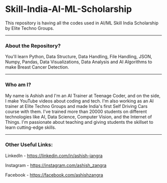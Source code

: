 # Skill-India-AI-ML-Scholarship
This repository is having all the codes used in AI/ML Skill India Scholarship by Elite Techno Groups.

-----
### About the Repository?

You'll learn Python, Data Structure, Data Handling, File Handling, JSON, Numpy, Pandas, Data Visualizations, Data Analysis and AI Algorithms to make Breast Cancer Detection.

-----

### Who am I?

My name is Ashish and I'm an AI Trainer at Teenage Coder, and on the side, I make YouTube videos about coding and tech. I'm also working as an AI trainer at Elite Techno Groups and made India's first Self Driving Cars course with them. I've trained more than 20000 students on different technologies like AI, Data Science, Computer Vision, and the Internet of Things. I'm passionate about teaching and giving students the skillset to learn cutting-edge skills.

-----

### Other Useful Links:

LinkedIn - https://linkedin.com/in/ashish-jangra 

Instagram - https://instagram.com/ashish_zangra 

Facebook - https://facebook.com/ashishzangra
